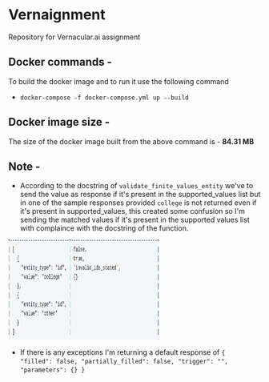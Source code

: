 # Vernaignment
Repository for Vernacular.ai assignment

## Docker commands - 
To build the docker image and to run it use the following command
- `docker-compose -f docker-compose.yml up --build`

## Docker image size - 
The size of the docker image built from the above command is - <b>84.31 MB</b>

## Note - 
- According to the docstring of `validate_finite_values_entity` we've to send the value as response if it's present in the supported_values list but in
one of the sample responses provided  `college` is not returned even if it's present in supported_values, this created some confusion so I'm sending the 
matched values if it's present in the supported values list with complaince with the docstring of the function.

<img src=./Screenshot%20from%202021-03-13%2002-28-29.png height=200 width=300>

                                  
- If there is any exceptions I'm returning a default response of 
`{
    "filled": false,
    "partially_filled": false,
    "trigger": "",
    "parameters": {}
}`
